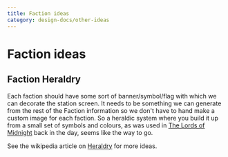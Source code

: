 ```yaml
---
title: Faction ideas
category: design-docs/other-ideas
---
```

# Faction ideas
## Faction Heraldry
Each faction should have some sort of banner/symbol/flag with which we can decorate the station screen. It needs to be something we can generate from the rest of the Faction information so we don't have to hand make a custom image for each faction. So a heraldic system where you build it up from a small set of symbols and colours, as was used in [The Lords of Midnight](http://www.icemark.com/tower/WhosWho/whoswho.htm) back in the day, seems like the way to go.

See the wikipedia article on [Heraldry](https://en.wikipedia.org/wiki/Heraldry) for more ideas.
